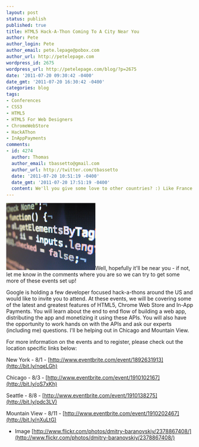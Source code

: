 ```yaml
---
layout: post
status: publish
published: true
title: HTML5 Hack-A-Thon Coming To A City Near You
author: Pete
author_login: Pete
author_email: pete.lepage@pobox.com
author_url: http://petelepage.com
wordpress_id: 2675
wordpress_url: http://petelepage.com/blog/?p=2675
date: '2011-07-20 09:30:42 -0400'
date_gmt: '2011-07-20 16:30:42 -0400'
categories: blog
tags:
- Conferences
- CSS3
- HTML5
- HTML5 For Web Designers
- ChromeWebStore
- HackAThon
- InAppPayments
comments:
- id: 4274
  author: Thomas
  author_email: tbassetto@gmail.com
  author_url: http://twitter.com/tbassetto
  date: '2011-07-20 10:51:19 -0400'
  date_gmt: '2011-07-20 17:51:19 -0400'
  content: We'll you give some love to other countries? :) Like France. *hint* *hint*
---
```

![JavaScript code on computer screen](/assets/javascript.jpg)Well, hopefully it'll be near you - if not, let me know in the comments where you are so we can try to get some more of these events set up!

Google is holding a few developer focused hack-a-thons around the US and would like to invite you to attend. At these events, we will be covering some of the latest and greatest features of HTML5, Chrome Web Store and In-App Payments. You will learn about the end to end flow of building a web app, distributing the app and monetizing it using these APIs. You will also have the opportunity to work hands on with the APIs and ask our experts (including me) questions.  I'll be helping out in Chicago and Mountain View.

For more information on the events and to register, please check out the location specific links below:

New York - 8/1 - [http://www.eventbrite.com/event/1892631913](http://bit.ly/nqeLGh)

Chicago - 8/3 - [http://www.eventbrite.com/event/1910102167](http://bit.ly/oS7xKh)

Seattle - 8/8 - [http://www.eventbrite.com/event/1910138275](http://bit.ly/pdc3LV)

Mountain View - 8/11 - [http://www.eventbrite.com/event/1910202467](http://bit.ly/nXuLtG)


* Image [http://www.flickr.com/photos/dmitry-baranovskiy/2378867408/](http://www.flickr.com/photos/dmitry-baranovskiy/2378867408/)
